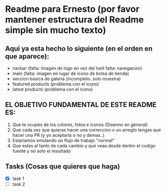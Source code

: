 # Readme para Ernesto (por favor mantener estructura del Readme simple sin mucho texto)

## Aqui ya esta hecho lo siguiente (en el orden en que aparece):
- navbar (falta: imagen de logo en vez del lveit falta: navegacion)
- main (falta: imagen en lugar de icono de bolsa de tienda)
- seccion basica de galeria (incompleto..solo muestra)
- featured products (problema con el icono)
- latest products (problema con el icono)

## EL OBJETIVO FUNDAMENTAL DE ESTE README ES:
1. Que te ocupes de los colores, fotos e iconos (Disenno en general)
2. Que cada vez que quieras hacer una correccion o un arreglo tengas que hacer una PR (y yo aceptarla o no y demas..)
3. Estariamos emulando un flujo de trabajo "normal"
4. Que estes al tanto de cada cambio y que veas desde dentro el codigo fuente y no solo el resultado


## Tasks (Cosas que quieres que haga)
- [x] task 1
- [ ] task 2
